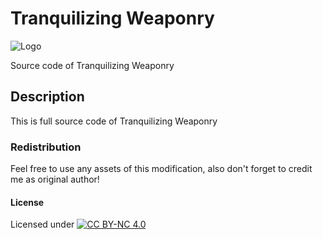 # Tranquilizing Weaponry

![Logo](https://raw.githubusercontent.com/L4-Wyrm/Tw/master/Logo/ARK_SRC_LOGO.png "Logo")

Source code of Tranquilizing Weaponry

## Description
This is full source code of Tranquilizing Weaponry

### Redistribution
Feel free to use any assets of this modification, also don't forget to credit me as original author!

#### License
Licensed under [![CC BY-NC 4.0](https://licensebuttons.net/l/by-nc/4.0/80x15.png)](https://creativecommons.org/licenses/by-nc/4.0/)
